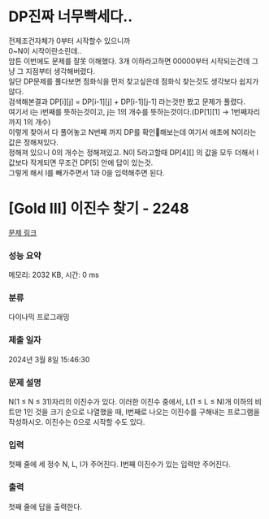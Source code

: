 # DP진짜 너무빡세다..
전제조건자체가 0부터 시작할수 있으니까 </br>
0~N이 시작이란소린데.. </br>
암튼 이번에도 문제를 잘못 이해했다. 3개 이하라고하면 00000부터 시작되는건데 그냥 그 지점부터 생각해버렸다.</br>
일단 DP문제를 풀다보면 점화식을 먼저 찾고싶은데 점화식 찾는것도 생각보다 쉽지가 않다. </br>
검색해본결과 DP[i][j] = DP[i-1][j] + DP[i-1][j-1] 라는것만 봤고 문제가 풀렸다.</br>
여기서 i는 i번째를 뜻하는것이고, j는 1의 개수를 뜻하는것이다.(DP[1][1] -> 1번째자리까지 1의 개수)</br>
이렇게 찾아서 다 풀어놓고 N번째 까지 DP를 확인해보는데 여기서 애초에 N이라는 값은 정해져있다. </br>
정해져 있으니 0의 개수는 정해져있고. N이 5라고할때 DP[4][] 의 값을 모두 더해서 I값보다 작게되면 무조건 DP[5] 안에 답이 있는것. </br>
그렇게 해서 I를 빼가주면서 1과 0을 입력해주면 된다. </br>



# [Gold III] 이진수 찾기 - 2248 

[문제 링크](https://www.acmicpc.net/problem/2248) 

### 성능 요약

메모리: 2032 KB, 시간: 0 ms

### 분류

다이나믹 프로그래밍

### 제출 일자

2024년 3월 8일 15:46:30

### 문제 설명

<p>N(1 ≤ N ≤ 31)자리의 이진수가 있다. 이러한 이진수 중에서, L(1 ≤ L ≤ N)개 이하의 비트만 1인 것을 크기 순으로 나열했을 때, I번째로 나오는 이진수를 구해내는 프로그램을 작성하시오. 이진수는 0으로 시작할 수도 있다.</p>

### 입력 

 <p>첫째 줄에 세 정수 N, L, I가 주어진다. I번째 이진수가 있는 입력만 주어진다.</p>

### 출력 

 <p>첫째 줄에 답을 출력한다.</p>

